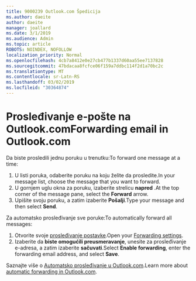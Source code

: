 ```yaml
---
title: 9000239 Outlook.com Špedicija
ms.author: daeite
author: daeite
manager: joallard
ms.date: 3/1/2019
ms.audience: Admin
ms.topic: article
ROBOTS: NOINDEX, NOFOLLOW
localization_priority: Normal
ms.openlocfilehash: 4cb7a8412e0e27cb477b1337d60aa55ee7137828
ms.sourcegitcommit: 47bdacaa8fcfce06f159a7ddbc114f2d1a70bc2c
ms.translationtype: MT
ms.contentlocale: sr-Latn-RS
ms.lasthandoff: 03/02/2019
ms.locfileid: "30364874"
---
```

# <a name="forwarding-email-in-outlookcom"></a><span data-ttu-id="9ddf0-102">Prosleđivanje e-pošte na Outlook.com</span><span class="sxs-lookup"><span data-stu-id="9ddf0-102">Forwarding email in Outlook.com</span></span>

<span data-ttu-id="9ddf0-103">Da biste prosledili jednu poruku u trenutku:</span><span class="sxs-lookup"><span data-stu-id="9ddf0-103">To forward one message at a time:</span></span>

1. <span data-ttu-id="9ddf0-104">U listi poruka, odaberite poruku na koju želite da prosledite.</span><span class="sxs-lookup"><span data-stu-id="9ddf0-104">In your message list, choose the message that you want to forward.</span></span>
2. <span data-ttu-id="9ddf0-105">U gornjem uglu okna za poruku, izaberite strelicu **napred** .</span><span class="sxs-lookup"><span data-stu-id="9ddf0-105">At the top corner of the message pane, select the **Forward** arrow.</span></span>
3. <span data-ttu-id="9ddf0-106">Upišite svoju poruku, a zatim izaberite **Pošalji**.</span><span class="sxs-lookup"><span data-stu-id="9ddf0-106">Type your message and then select **Send**.</span></span>

<span data-ttu-id="9ddf0-107">Za automatsko prosleđivanje sve poruke:</span><span class="sxs-lookup"><span data-stu-id="9ddf0-107">To automatically forward all messages:</span></span>

1. <span data-ttu-id="9ddf0-108">Otvorite svoje [prosleđivanje postavke](https://outlook.live.com/mail/options/mail/forwarding/forwardingOption).</span><span class="sxs-lookup"><span data-stu-id="9ddf0-108">Open your [Forwarding settings](https://outlook.live.com/mail/options/mail/forwarding/forwardingOption).</span></span>
2. <span data-ttu-id="9ddf0-109">Izaberite da **biste omogućili preusmeravanje**, unesite za prosleđivanje e-adresa, a zatim izaberite **sačuvati**.</span><span class="sxs-lookup"><span data-stu-id="9ddf0-109">Select **Enable forwarding**, enter the forwarding email address, and select **Save**.</span></span>

<span data-ttu-id="9ddf0-110">Saznajte više o [Automatsko prosleđivanje u Outlook.com](https://support.office.com/article/6246987c-6c8f-4144-b255-14fc07007dad).</span><span class="sxs-lookup"><span data-stu-id="9ddf0-110">Learn more about [automatic forwarding in Outlook.com](https://support.office.com/article/6246987c-6c8f-4144-b255-14fc07007dad).</span></span>